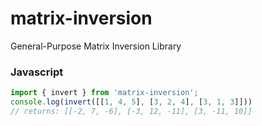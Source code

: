 # matrix-inversion

General-Purpose Matrix Inversion Library

### Javascript

```js
import { invert } from 'matrix-inversion';
console.log(invert([[1, 4, 5], [3, 2, 4], [3, 1, 3]]))
// returns: [[-2, 7, -6], [-3, 12, -11], [3, -11, 10]]
```

